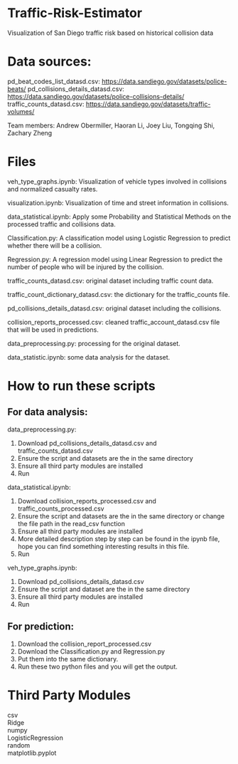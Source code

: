 # Traffic-Risk-Estimator
Visualization of San Diego traffic risk based on historical collision data

# Data sources:
pd_beat_codes_list_datasd.csv: 	https://data.sandiego.gov/datasets/police-beats/
pd_collisions_details_datasd.csv: https://data.sandiego.gov/datasets/police-collisions-details/
traffic_counts_datasd.csv: https://data.sandiego.gov/datasets/traffic-volumes/

Team members: Andrew Obermiller, Haoran Li, Joey Liu, Tongqing Shi, Zachary Zheng
# Files
veh_type_graphs.ipynb: Visualization of vehicle types involved in collisions and normalized casualty rates.

visualization.ipynb: Visualization of time and street information in collisions.

data_statistical.ipynb: Apply some Probability and Statistical Methods on the processed traffic and collisions data.

Classification.py: A classification model using Logistic Regression to predict whether there will be a collision.  

Regression.py: A regression model using Linear Regression to predict the number of people who will be injured by the collision.  

traffic_counts_datasd.csv: original dataset including traffic count data.  

traffic_count_dictionary_datasd.csv: the dictionary for the traffic_counts file.  

pd_collisions_details_datasd.csv: original dataset including the collisions.  

collision_reports_processed.csv: cleaned traffic_account_datasd.csv file that will be used in predictions.  

data_preprocessing.py: processing for the original dataset.  

data_statistic.ipynb: some data analysis for the dataset.  

# How to run these scripts
## For data analysis:

data_preprocessing.py:
1. Download pd_collisions_details_datasd.csv and traffic_counts_datasd.csv
2. Ensure the script and datasets are the in the same directory
3. Ensure all third party modules are installed
4. Run

data_statistical.ipynb:
1. Download collision_reports_processed.csv and traffic_counts_processed.csv
2. Ensure the script and datasets are the in the same directory or change the file path in the read_csv function
3. Ensure all third party modules are installed
4. More detailed description step by step can be found in the ipynb file, hope you can find something interesting results in this file.
5. Run

veh_type_graphs.ipynb:
1. Download pd_collisions_details_datasd.csv
2. Ensure the script and dataset are the in the same directory
3. Ensure all third party modules are installed
4. Run

## For prediction:
1. Download the collision_report_processed.csv
2. Download the Classification.py and Regression.py
3. Put them into the same dictionary.
4. Run these two python files and you will get the output.

# Third Party Modules
csv  
Ridge  
numpy  
LogisticRegression  
random  
matplotlib.pyplot  
